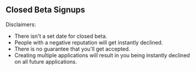## Closed Beta Signups

Disclaimers:
- There isn't a set date for closed beta.
- People with a negative reputation will get instantly declined.
- There is no guarantee that you'll get accepted.
- Creating multiple applications will result in you being instantly declined on all future applications.


